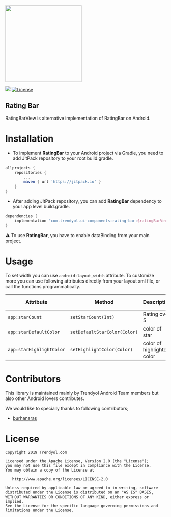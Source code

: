 <img src="https://raw.githubusercontent.com/Trendyol/android-ui-components/master/images/rating-bar-1.png" width="240"/>

[![](https://jitpack.io/v/Trendyol/android-ui-components.svg)](https://jitpack.io/#Trendyol/android-ui-components) [![License](https://img.shields.io/badge/License-Apache%202.0-blue.svg)](https://opensource.org/licenses/Apache-2.0)

## Rating Bar ##
RatingBarView is alternative implementation of RatingBar on Android.

# Installation
 - To implement **RatingBar** to your Android project via Gradle, you need to add JitPack repository to your root build.gradle.
```gradle
allprojects {
    repositories {
        ...
        maven { url 'https://jitpack.io' }
    }
}
```
 - After adding JitPack repository, you can add **RatingBar** dependency to your app level build.gradle.
```gradle
dependencies {
    implementation "com.trendyol.ui-components:rating-bar:$ratingBarVersion"
}
```
:warning: To use **RatingBar**, you have to enable dataBinding from your main project.
# Usage
To set width you can use `android:layout_width` attribute. To customize more you can use following attributes directly from your layout xml file, or call the functions programmatically.

| Attribute |  Method | Description | Default Value |
| ------------- |-------------| ------------- |------------- |
| `app:starCount` | `setStarCount(Int)` | Rating over 5 | 0 |
| `app:starDefaultColor` | `setDefaultStarColor(Color)` | color of star | #e6e6e6 |
| `app:starHighlightColor` | `setHighlightColor(Color)` | color of highlighted color | #ffc000 |

# Contributors
This library is maintained mainly by Trendyol Android Team members but also other Android lovers contributes.

We would like to specially thanks to following contributors;

* [burhanaras](https://github.com/burhanaras)

# License
    Copyright 2019 Trendyol.com

    Licensed under the Apache License, Version 2.0 (the "License");
    you may not use this file except in compliance with the License.
    You may obtain a copy of the License at

       http://www.apache.org/licenses/LICENSE-2.0

    Unless required by applicable law or agreed to in writing, software
    distributed under the License is distributed on an "AS IS" BASIS,
    WITHOUT WARRANTIES OR CONDITIONS OF ANY KIND, either express or implied.
    See the License for the specific language governing permissions and
    limitations under the License.
